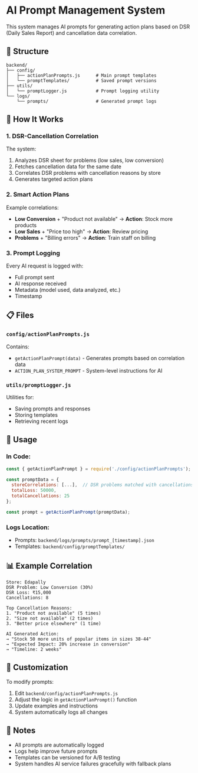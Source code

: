 # AI Prompt Management System

This system manages AI prompts for generating action plans based on DSR (Daily Sales Report) and cancellation data correlation.

## 📁 Structure

```
backend/
├── config/
│   ├── actionPlanPrompts.js      # Main prompt templates
│   └── promptTemplates/          # Saved prompt versions
├── utils/
│   └── promptLogger.js           # Prompt logging utility
└── logs/
    └── prompts/                  # Generated prompt logs
```

## 🎯 How It Works

### 1. **DSR-Cancellation Correlation**
The system:
1. Analyzes DSR sheet for problems (low sales, low conversion)
2. Fetches cancellation data for the same date
3. Correlates DSR problems with cancellation reasons by store
4. Generates targeted action plans

### 2. **Smart Action Plans**
Example correlations:
- **Low Conversion** + "Product not available" → **Action**: Stock more products
- **Low Sales** + "Price too high" → **Action**: Review pricing
- **Problems** + "Billing errors" → **Action**: Train staff on billing

### 3. **Prompt Logging**
Every AI request is logged with:
- Full prompt sent
- AI response received
- Metadata (model used, data analyzed, etc.)
- Timestamp

## 📋 Files

### `config/actionPlanPrompts.js`
Contains:
- `getActionPlanPrompt(data)` - Generates prompts based on correlation data
- `ACTION_PLAN_SYSTEM_PROMPT` - System-level instructions for AI

### `utils/promptLogger.js`
Utilities for:
- Saving prompts and responses
- Storing templates
- Retrieving recent logs

## 🔧 Usage

### In Code:
```javascript
const { getActionPlanPrompt } = require('./config/actionPlanPrompts');

const promptData = {
  storeCorrelations: [...],  // DSR problems matched with cancellations
  totalLoss: 50000,
  totalCancellations: 25
};

const prompt = getActionPlanPrompt(promptData);
```

### Logs Location:
- Prompts: `backend/logs/prompts/prompt_[timestamp].json`
- Templates: `backend/config/promptTemplates/`

## 📊 Example Correlation

```
Store: Edapally
DSR Problem: Low Conversion (30%)
DSR Loss: ₹15,000
Cancellations: 8

Top Cancellation Reasons:
1. "Product not available" (5 times)
2. "Size not available" (2 times)
3. "Better price elsewhere" (1 time)

AI Generated Action:
→ "Stock 50 more units of popular items in sizes 38-44"
→ "Expected Impact: 20% increase in conversion"
→ "Timeline: 2 weeks"
```

## 🎨 Customization

To modify prompts:
1. Edit `backend/config/actionPlanPrompts.js`
2. Adjust the logic in `getActionPlanPrompt()` function
3. Update examples and instructions
4. System automatically logs all changes

## 📝 Notes

- All prompts are automatically logged
- Logs help improve future prompts
- Templates can be versioned for A/B testing
- System handles AI service failures gracefully with fallback plans

